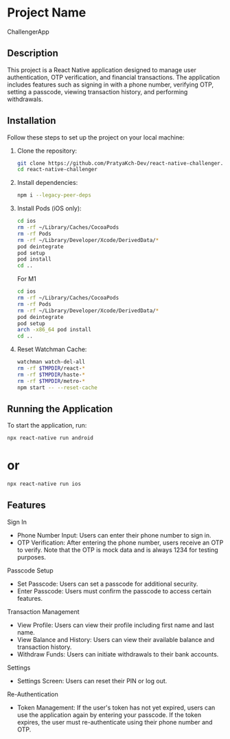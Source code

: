 # Project Name

ChallengerApp

## Description

This project is a React Native application designed to manage user authentication, OTP verification, and financial transactions. The application includes features such as signing in with a phone number, verifying OTP, setting a passcode, viewing transaction history, and performing withdrawals.

## Installation

Follow these steps to set up the project on your local machine:

1. Clone the repository:

   ```sh
   git clone https://github.com/PratyaKch-Dev/react-native-challenger.git
   cd react-native-challenger
   ```

2. Install dependencies:

   ```sh
   npm i --legacy-peer-deps
   ```

3. Install Pods (iOS only):

   ```sh
   cd ios
   rm -rf ~/Library/Caches/CocoaPods
   rm -rf Pods
   rm -rf ~/Library/Developer/Xcode/DerivedData/*
   pod deintegrate
   pod setup
   pod install
   cd ..
   ```

   For M1

   ```sh
   cd ios
   rm -rf ~/Library/Caches/CocoaPods
   rm -rf Pods
   rm -rf ~/Library/Developer/Xcode/DerivedData/*
   pod deintegrate
   pod setup
   arch -x86_64 pod install
   cd ..
   ```

4. Reset Watchman Cache:
   ```sh
   watchman watch-del-all
   rm -rf $TMPDIR/react-*
   rm -rf $TMPDIR/haste-*
   rm -rf $TMPDIR/metro-*
   npm start -- --reset-cache
   ```

## Running the Application

To start the application, run:

```sh
npx react-native run android
```

# or

```sh
npx react-native run ios
```

## Features

Sign In

- Phone Number Input: Users can enter their phone number to sign in.
- OTP Verification: After entering the phone number, users receive an OTP to verify. Note that the OTP is mock data and is always 1234 for testing purposes.

Passcode Setup

- Set Passcode: Users can set a passcode for additional security.
- Enter Passcode: Users must confirm the passcode to access certain features.

Transaction Management

- View Profile: Users can view their profile including first name and last name.
- View Balance and History: Users can view their available balance and transaction history.
- Withdraw Funds: Users can initiate withdrawals to their bank accounts.

Settings

- Settings Screen: Users can reset their PIN or log out.

Re-Authentication

- Token Management: If the user's token has not yet expired, users can use the application again by entering your passcode. If the token expires, the user must re-authenticate using their phone number and OTP.
